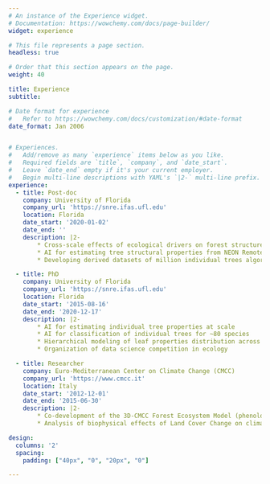```yaml
---
# An instance of the Experience widget.
# Documentation: https://wowchemy.com/docs/page-builder/
widget: experience

# This file represents a page section.
headless: true

# Order that this section appears on the page.
weight: 40

title: Experience
subtitle:

# Date format for experience
#   Refer to https://wowchemy.com/docs/customization/#date-format
date_format: Jan 2006


# Experiences.
#   Add/remove as many `experience` items below as you like.
#   Required fields are `title`, `company`, and `date_start`.
#   Leave `date_end` empty if it's your current employer.
#   Begin multi-line descriptions with YAML's `|2-` multi-line prefix.
experience:
  - title: Post-doc
    company: University of Florida
    company_url: 'https://snre.ifas.ufl.edu'
    location: Florida
    date_start: '2020-01-02'
    date_end: ''
    description: |2-
        * Cross-scale effects of ecological drivers on forest structure and function
        * AI for estimating tree structural properties from NEON Remote Sensing
        * Developing derived datasets of million individual trees algorithmically

  - title: PhD
    company: University of Florida
    company_url: 'https://snre.ifas.ufl.edu'
    location: Florida
    date_start: '2015-08-16'
    date_end: '2020-12-17'
    description: |2-
        * AI for estimating individual tree properties at scale
        * AI for classification of individual trees for ~80 species
        * Hierarchical modeling of leaf properties distribution across the US
        * Organization of data science competition in ecology

  - title: Researcher
    company: Euro-Mediterranean Center on Climate Change (CMCC)
    company_url: 'https://www.cmcc.it'
    location: Italy
    date_start: '2012-12-01'
    date_end: '2015-06-30'
    description: |2-
        * Co-development of the 3D-CMCC Forest Ecosystem Model (phenology and soil)
        * Analysis of biophysical effects of Land Cover Change on climate

design:
  columns: '2'
  spacing:
    padding: ["40px", "0", "20px", "0"]

---
```

